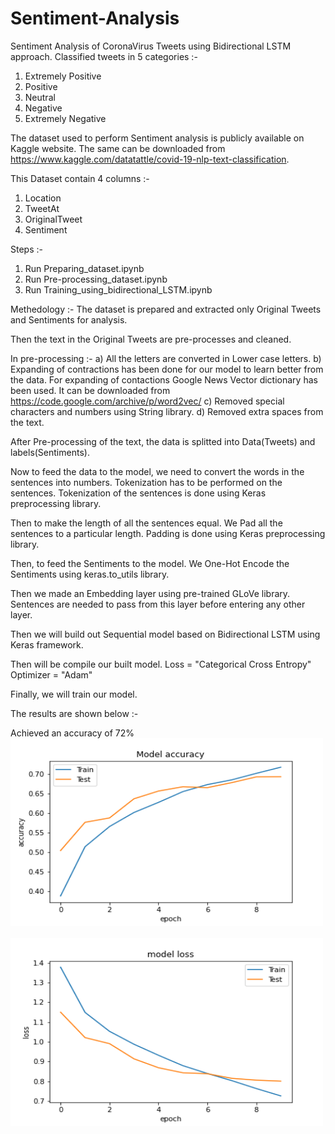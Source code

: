 # Sentiment-Analysis
Sentiment Analysis of CoronaVirus Tweets using Bidirectional LSTM approach.
Classified tweets in 5 categories :-
1. Extremely Positive
2. Positive
3. Neutral
4. Negative
5. Extremely Negative

The dataset used to perform Sentiment analysis is publicly available on Kaggle website.
The same can be downloaded from https://www.kaggle.com/datatattle/covid-19-nlp-text-classification.

This Dataset contain 4 columns :-
1. Location
2. TweetAt
3. OriginalTweet
4. Sentiment

Steps :-
1. Run Preparing_dataset.ipynb
2. Run Pre-processing_dataset.ipynb
3. Run Training_using_bidirectional_LSTM.ipynb

Methedology :-
The dataset is prepared and extracted only Original Tweets and Sentiments for analysis.

Then the text in the Original Tweets are pre-processes and cleaned.

In pre-processing :-
a) All the letters are converted in Lower case letters.
b) Expanding of contractions has been done for our model to learn better from the data.
For expanding of contactions Google News Vector dictionary has been used.
It can be downloaded from https://code.google.com/archive/p/word2vec/
c) Removed special characters and numbers using String library.
d) Removed extra spaces from the text.

After Pre-processing of the text, the data is splitted into Data(Tweets) and labels(Sentiments).

Now to feed the data to the model, we need to convert the words in the sentences into numbers.
Tokenization has to be performed on the sentences.
Tokenization of the sentences is done using Keras preprocessing library.

Then to make the length of all the sentences equal. We Pad all the sentences to a particular length.
Padding is done using Keras preprocessing library.

Then, to feed the Sentiments to the model. We One-Hot Encode the Sentiments using keras.to_utils library.

Then we made an Embedding layer using pre-trained GLoVe library.
Sentences are needed to pass from this layer before entering any other layer.

Then we will build out Sequential model based on Bidirectional LSTM using Keras framework.

Then will be compile our built model.
Loss      = "Categorical Cross Entropy"
Optimizer = "Adam"

Finally, we will train our model.


The results are shown below :-

Achieved an accuracy of 72%
<img src="https://github.com/gearhead0909/Sentiment-Analysis/blob/master/Accuracy.png" alt="alt text" width="500" height="300"><br /><br />
<img src="https://github.com/gearhead0909/Sentiment-Analysis/blob/master/Loss.png" alt="alt text" width="500" height="300"><br /><br />
